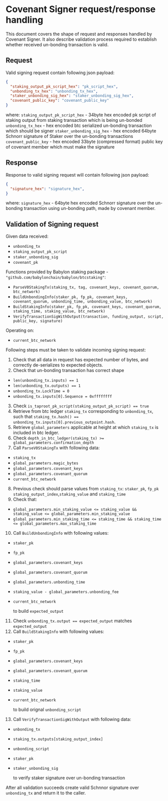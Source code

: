 # Covenant Signer request/response handling

This document covers the shape of request and responses handled by
Covenant Signer. It also describe validation process required to establish
whether received un-bonding transaction is valid.


## Request

Valid signing request contain following json payload:

```json
{
  "staking_output_pk_script_hex": "pk_script_hex",
  "unbonding_tx_hex": "unbonding_tx_hex",
  "staker_unbonding_sig_hex": "staker_unbonding_sig_hex",
  "covenant_public_key": "covenant_public_key"
}
```
where:
`staking_output_pk_script_hex` - 34byte hex encoded pk script of staking output
from staking transaction which is being un-bonded
`unbonding_tx_hex` - hex encoded btc serialized un-bonding transaction which
should be signer
`staker_unbonding_sig_hex` - hex encoded 64byte Schnorr signature of Staker
over the un-bonding transactions
`covenant_public_key` - hex encoded 33byte (compressed format) public key
of covenant member which must make the signature


## Response

Response to valid signing request will contain following json payload:

```json
{
  "signature_hex": "signature_hex",
}
```

where:
`signature_hex` - 64byte hex encoded Schnorr signature over the un-bonding
transaction using un-bonding path, made by covenant member.

## Validation of Signing request
Given data received:
- `unbonding_tx`
- `staking_output_pk_script`
- `staker_unbonding_sig`
- `covenant_pk`

Functions provided by Babylon staking package -
`"github.com/babylonchain/babylon/btcstaking"`:
- `ParseV0StakingTx(staking_tx, tag, covenant_keys, covenant_quorum, btc_network)`
- `BuildUnbondingInfo(staker_pk, fp_pk, covenant_keys, covenant_quorum, unbonding_time, unbonding_value, btc_network)`
- `BuildStakingInfo(staker_pk, fp_pk, covenant_keys, covenant_quorum, staking_time, staking_value, btc_network)`
- `VerifyTransactionSigWithOutput(transaction, funding_output, script, public_key, signature)`

Operating on:
- `current_btc_network`


Following steps must be taken to validate incoming signing request:
1. Check that all data in request has expected number of bytes, and correctly
de-serializes to expected objects.
2. Check that un-bonding transaction has correct shape
  - `len(unbonding_tx.inputs) == 1`
  - `len(unbonding_tx.outputs) == 1`
  - `unbonding_tx.LockTime = 0`
  - `unbonding_tx.inputs[0].Sequence = 0xffffffff`
3. Check `is_taproot_pk_script(staking_output_pk_script) == true`
4. Retrieve from btc ledger `staking_tx` corresponding to `unbonding_tx`,
such that `staking_tx.hash() == unbonding_tx.inputs[0].previous_outpoint.hash`.
5. Retrieve `global_parameters`  applicable at height at which `staking_tx` is
included in btc ledger.
6. Check `depth_in_btc_ledger(staking_tx) >= global_parameters.confirmation_depth`
7. Call `ParseV0StakingTx` with following data:
- `staking_tx`
- `global_parameters.magic_bytes`
- `global_parameters.covenant_keys`
- `global_parameters.covenant_quorum`
- `current_btc_network`
8. Previous check should parse values from `staking_tx`: `staker_pk`, `fp_pk`
`staking_output_index`,`staking_value` and `staking_time`
9. Check that:
 - `global_parameters.min_staking_value <= staking_value && staking_value <= global_parameters.min_staking_value`
 - `global_parameters.min_staking_time <= staking_time && staking_time <= global_parameters.max_staking_time`
10. Call `BuildUnbondingInfo` with following values:
- `staker_pk`
- `fp_pk`
- `global_parameters.covenant_keys`
- `global_parameters.covenant_quorum`
- `global_parameters.unbonding_time`
- `staking_value - global_parameters.unbonding_fee`
- `current_btc_network`

    to build `expected_output`
11. Check `unbonding_tx.output == expected_output` matches `expected_output`
12. Call `BuildStakingInfo` with following values:
- `staker_pk`
- `fp_pk`
- `global_parameters.covenant_keys`
- `global_parameters.covenant_quorum`
- `staking_time`
- `staking_value`
- `current_btc_network`

    to build orignal `unbonding_script`
13. Call `VerifyTransactionSigWithOutput` with following data:
- `unbonding_tx`
- `staking_tx.outputs[staking_output_index]`
- `unbonding_script`
- `staker_pk`
- `staker_unbonding_sig`

    to verify staker signature over un-bonding transaction

After all validation succeeds create valid Schnnor signature over `unbonding_tx`
and return it to the caller.
